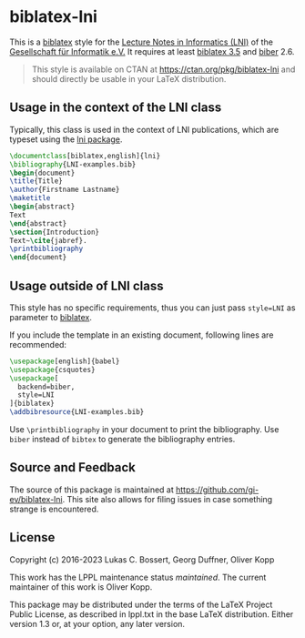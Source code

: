 # biblatex-lni

This is a [biblatex] style for the [Lecture Notes in Informatics (LNI)](https://gi.de/service/publikationen/lni) of the [Gesellschaft für Informatik e.V.]
It requires at least [biblatex 3.5] and [biber] 2.6.

> This style is available on CTAN at <https://ctan.org/pkg/biblatex-lni> and should directly be usable in your LaTeX distribution.

## Usage in the context of the LNI class

Typically, this class is used in the context of LNI publications, which are typeset using the [lni package](https://ctan.org/pkg/lni).

```latex
\documentclass[biblatex,english]{lni}
\bibliography{LNI-examples.bib}
\begin{document}
\title{Title}
\author{Firstname Lastname}
\maketitle
\begin{abstract}
Text
\end{abstract}
\section{Introduction}
Text~\cite{jabref}.
\printbibliography
\end{document}
```

## Usage outside of LNI class

This style has no specific requirements, thus you can just pass `style=LNI` as parameter to [biblatex].

If you include the template in an existing document, following lines are recommended:

```latex
\usepackage[english]{babel}
\usepackage{csquotes}
\usepackage[
  backend=biber,
  style=LNI
]{biblatex}
\addbibresource{LNI-examples.bib}
```

Use `\printbibliography` in your document to print the bibliography.
Use `biber` instead of `bibtex` to generate the bibliography entries.

## Source and Feedback

The source of this package is maintained at <https://github.com/gi-ev/biblatex-lni>.
This site also allows for filing issues in case something strange is encountered.

## License

Copyright (c) 2016-2023 Lukas C. Bossert, Georg Duffner, Oliver Kopp

This work has the LPPL maintenance status _maintained_.
The current maintainer of this work is Oliver Kopp.

This package may be distributed under the terms of the LaTeX Project
Public License, as described in lppl.txt in the base LaTeX distribution.
Either version 1.3 or, at your option, any later version.

[biber]: https://github.com/plk/biber#overview
[biblatex]: https://github.com/plk/biblatex#overview
[biblatex 3.5]: https://github.com/plk/biblatex/blob/dev/doc/latex/biblatex/CHANGES.org#release-notes-for-version-35
[Gesellschaft für Informatik e.V.]: https://gi.de
